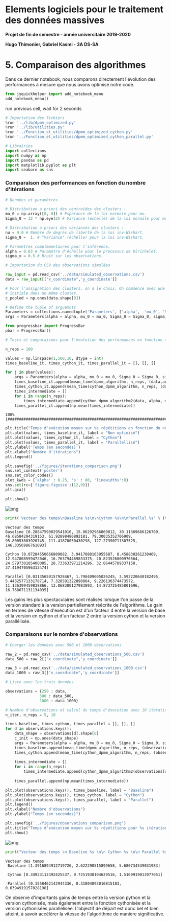 
# Elements logiciels  pour le traitement des données massives

<b> Projet de fin de semestre - année universitaire 2019-2020 

Hugo Thimonier, Gabriel Kasmi - 3A DS-SA </b>

# 5. Comparaison des algorithmes

Dans ce dernier notebook, nous comparons directement l'évolution des performances à mesure que nous avons optimisé notre code.


```python
from jyquickhelper import add_notebook_menu
add_notebook_menu()
```




<div id="my_id_menu_nb">run previous cell, wait for 2 seconds</div>
<script>
function repeat_indent_string(n){
    var a = "" ;
    for ( ; n > 0 ; --n)
        a += "    ";
    return a;
}
// look up into all sections and builds an automated menu //
var update_menu_string = function(begin, lfirst, llast, sformat, send, keep_item, begin_format, end_format) {
    var anchors = document.getElementsByClassName("section");
    if (anchors.length == 0) {
        anchors = document.getElementsByClassName("text_cell_render rendered_html");
    }
    var i,t;
    var text_menu = begin;
    var text_memo = "<pre>\nlength:" + anchors.length + "\n";
    var ind = "";
    var memo_level = 1;
    var href;
    var tags = [];
    var main_item = 0;
    var format_open = 0;
    for (i = 0; i <= llast; i++)
        tags.push("h" + i);

    for (i = 0; i < anchors.length; i++) {
        text_memo += "**" + anchors[i].id + "--\n";

        var child = null;
        for(t = 0; t < tags.length; t++) {
            var r = anchors[i].getElementsByTagName(tags[t]);
            if (r.length > 0) {
child = r[0];
break;
            }
        }
        if (child == null) {
            text_memo += "null\n";
            continue;
        }
        if (anchors[i].hasAttribute("id")) {
            // when converted in RST
            href = anchors[i].id;
            text_memo += "#1-" + href;
            // passer à child suivant (le chercher)
        }
        else if (child.hasAttribute("id")) {
            // in a notebook
            href = child.id;
            text_memo += "#2-" + href;
        }
        else {
            text_memo += "#3-" + "*" + "\n";
            continue;
        }
        var title = child.textContent;
        var level = parseInt(child.tagName.substring(1,2));

        text_memo += "--" + level + "?" + lfirst + "--" + title + "\n";

        if ((level < lfirst) || (level > llast)) {
            continue ;
        }
        if (title.endsWith('¶')) {
            title = title.substring(0,title.length-1).replace("<", "&lt;")
         .replace(">", "&gt;").replace("&", "&amp;");
        }
        if (title.length == 0) {
            continue;
        }

        while (level < memo_level) {
            text_menu += end_format + "</ul>\n";
            format_open -= 1;
            memo_level -= 1;
        }
        if (level == lfirst) {
            main_item += 1;
        }
        if (keep_item != -1 && main_item != keep_item + 1) {
            // alert(main_item + " - " + level + " - " + keep_item);
            continue;
        }
        while (level > memo_level) {
            text_menu += "<ul>\n";
            memo_level += 1;
        }
        text_menu += repeat_indent_string(level-2);
        text_menu += begin_format + sformat.replace("__HREF__", href).replace("__TITLE__", title);
        format_open += 1;
    }
    while (1 < memo_level) {
        text_menu += end_format + "</ul>\n";
        memo_level -= 1;
        format_open -= 1;
    }
    text_menu += send;
    //text_menu += "\n" + text_memo;

    while (format_open > 0) {
        text_menu += end_format;
        format_open -= 1;
    }
    return text_menu;
};
var update_menu = function() {
    var sbegin = "";
    var sformat = '<a href="#__HREF__">__TITLE__</a>';
    var send = "";
    var begin_format = '<li>';
    var end_format = '</li>';
    var keep_item = -1;
    var text_menu = update_menu_string(sbegin, 2, 4, sformat, send, keep_item,
       begin_format, end_format);
    var menu = document.getElementById("my_id_menu_nb");
    menu.innerHTML=text_menu;
};
window.setTimeout(update_menu,2000);
            </script>




```python
# Importation des fichiers
%run '../lib/dpmm_optimized.py'
%run '../lib/utilities.py'
%run '../Fonction_et_utilities/dpmm_optimized_cython.py'
%run '../Fonction_et_utilities/dpmm_optimized_cython_parallel.py'

# Librairies 
import collections
import numpy as np
import pandas as pd
import matplotlib.pyplot as plt
import seaborn as sns
```

### Comparaison des performances en fonction du nombre d'itérations


```python
# Données et paramètres

# Distribution a priori des centroïdes des clusters :
mu_0 = np.array([0, 0]) # Espérance de la loi normale pour mu.
Sigma_0 = 32 * np.eye(2) # Variance (échelle) de la loi normale pour mu.

# Distribution a priori des variances des clusters : 
nu = 9.0 # Nombre de degrés de liberté de la loi inv-Wishart.
sigma_0 =  1. # "Variance" (échelle) pour la loi inv-Wishart.

# Paramètres complémentaires pour l'inférence.
alpha = 0.03 # Paramètre d'échelle pour le processus de Dirichelet.
sigma_x = 0.5 # Bruit sur les observations.

# Importation du CSV des observations simulées

raw_input = pd.read_csv('../data/simulated_observations.csv')
data = raw_input[["x_coordinate",'y_coordinate']]

# Pour l'assignation des clusters, on a le choix. On commence avec une assignation 
# initiale dans un même cluster. 
c_pooled = np.ones(data.shape[0])

# Define the tuple of arguemnts
Parameters = collections.namedtuple('Parameters', ['alpha',  'mu_0', 'Sigma_0', 'sigma_x', 'n_iter', 'c_init'])
args = Parameters(alpha = alpha, mu_0 = mu_0, Sigma_0 = Sigma_0, sigma_x = sigma_x, n_iter = 1, c_init = c_pooled)
```


```python
from progressbar import ProgressBar
pbar = ProgressBar()

# Tests et comparaisons pour l'évolution des performances en fonction du nombre d'itérations

n_reps = 100

values = np.linspace(1,500,10, dtype = int)
times_baseline_it, times_cython_it, times_parallel_it = [], [], []

for j in pbar(values):
    args = Parameters(alpha = alpha, mu_0 = mu_0, Sigma_0 = Sigma_0, sigma_x = sigma_x, n_iter = j, c_init = c_pooled)
    times_baseline_it.append(mean_time(dpmm_algorithm, n_reps, (data,args)))
    times_cython_it.append(mean_time(cython_dpmm_algorithm, n_reps, (data, args)))
    times_intermediate = []
    for i in range(n_reps):
        times_intermediate.append(cython_dpmm_algorithm2(data, alpha, mu_0, Sigma_0, sigma_x, j, c_pooled, savetime = True, traceback = False)[1])
    times_parallel_it.append(np.mean(times_intermediate))
```

    100% |########################################################################|



```python
plt.title("Temps d'exécution moyen sur %s répétitions en fonction du nombre de d'itérations" % n_reps)
plt.plot(values, times_baseline_it, label = "Non optimisé")
plt.plot(values, times_cython_it, label = "Cython")
plt.plot(values, times_parallel_it, label = "Paralléllisé")
plt.ylabel('Temps (en secondes)')
plt.xlabel("Nombre d'itérations")
plt.legend()

plt.savefig('../figures/iterations_comparison.png')
sns.set_context('poster')
sns.set_color_codes()
plot_kwds = {'alpha' : 0.25, 's' : 80, 'linewidths':0}
sns.set(rc={'figure.figsize':(12,9)})
plt.gca()

plt.show()
```


![png](output_9_0.png)



```python
print('Vecteur des temps\nBaseline %s\n\nCython %s\n\nParallel %s' % (times_baseline_it, times_cython_it, times_parallel_it))
```

    Vecteur des temps
    Baseline [0.28847599029541016, 15.06292986869812, 30.11369686126709, 46.68584294319153, 61.92898480892181, 79.30035352706909, 95.80053803920745, 111.41870050430298, 127.27390711307525, 146.3356986761093]
    
    Cython [0.07284550666809082, 3.9417080163955687, 8.458830261230469, 12.947808599472046, 16.763794469833375, 20.823526000976564, 24.579730105400085, 28.733633971214296, 32.86445789337158, 37.419470596313474]
    
    Parallel [0.03135650157928467, 1.798409605026245, 3.592220640182495, 5.4432577133178714, 7.328591322898864, 9.226136374473572, 11.136399459838866, 13.068300127983093, 14.873725485801696, 16.768671131134035]


Les gains les plus spectaculaires sont réalisés lorsque l'on passe de la version standard à la version partiellement réécrite de l'algorithme. Le gain en termes de vitesse d'exécution est d'un facteur 4 entre la version de base et la version en cython et d'un facteur 2 entre la version cython et la version parallélisée.

### Comparaisons sur le nombre d'observations


```python
# Charger les données avec 500 et 1000 observations

raw_2 = pd.read_csv('../data/simulated_observations_500.csv')
data_500 = raw_2[["x_coordinate",'y_coordinate']]

raw_3 = pd.read_csv('../data/simulated_observations_1000.csv')
data_1000 = raw_3[["x_coordinate",'y_coordinate']]

# Liste avec les trois données 

observations = {250 : data,
               500 : data_500,
               1000 : data_1000}

# Nombre d'observations et calcul du temps d'éxecution avec 10 itérations à chaque pas
n_iter, n_reps = 5, 10

times_baseline, times_cython, times_parallel = [], [], []
for d in observations.keys():
    data_shape = observations[d].shape[0]
    c_init = np.ones(data_shape)
    args = Parameters(alpha = alpha, mu_0 = mu_0, Sigma_0 = Sigma_0, sigma_x = sigma_x, n_iter = n_iter, c_init = np.ones(data_shape))
    times_baseline.append(mean_time(dpmm_algorithm, n_reps, (observations[d],args)))
    times_cython.append(mean_time(cython_dpmm_algorithm, n_reps, (observations[d],args)))
    
    times_intermediate = []
    for i in range(n_reps):
        times_intermediate.append(cython_dpmm_algorithm2(observations[d], alpha, mu_0, Sigma_0, sigma_x, n_iter, c_init, savetime = True, traceback = False)[1])
    
    times_parallel.append(np.mean(times_intermediate))
```


```python
plt.plot(observations.keys(), times_baseline, label = "Baseline")
plt.plot(observations.keys(), times_cython, label = "Cython")
plt.plot(observations.keys(), times_parallel, label = "Parallel")
plt.legend()
plt.xlabel("Nombre d'observations")
plt.ylabel("Temps (en secondes)")

plt.savefig('../figures/observations_comparison.png')
plt.title("Temps d'exécution moyen sur %s répétitions pour %s itérations en fonction du nombre d'observations" %(n_reps, n_iter))
plt.show()        
```


![png](output_14_0.png)



```python
print("Vecteur des temps \n Baseline %s \n\n Cython %s \n\n Parallel %s \n\n" %(times_baseline, times_cython, times_parallel))
```

    Vecteur des temps 
     Baseline [1.3916894912719726, 2.622290515899658, 5.680734539031983] 
    
     Cython [0.34923112392425537, 0.7251938104629516, 1.5169919013977051] 
    
     Parallel [0.1558462142944336, 0.31804893016815183, 0.6394919157028198] 
    
    


On observe d'importants gains de temps entre la version python et la version cythonisée, mais également entre la fonction cythonisée et la version cythonisées parallélisée. L'objectif de départ est donc bel et bien atteint, à savoir accélérer la vitesse de l'algorithme de manière significative.
